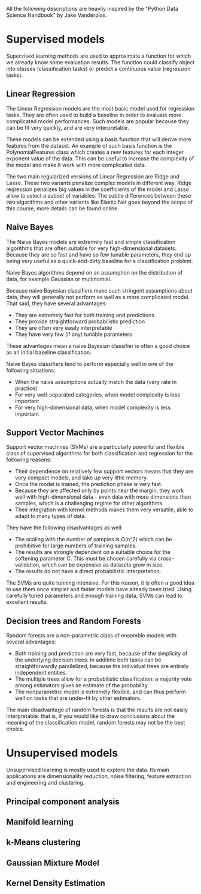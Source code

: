 All the following descriptions are heavily inspired by the "Python
Data Science Handbook" by Jake Vanderplas.

# Supervised models

Supervised learning methods are used to approximate a function for
which we already know some evaluation results. The function could
classify object into classes (classification tasks) or predict a
continuous value (regression tasks).

## Linear Regression

The Linear Regression models are the most basic model used for
regression tasks. They are often used to build a baseline in order to
evaluate more complicated model performances. Such models are popular
because they can be fit very quickly, and are very interpretable.

These models can be extended using a basis function that will derive
more features from the dataset. An example of such basis function is
the PolynomialFeatures class which creates a new features for each
integer exponent value of the data. This can be useful to increase the
complexity of the model and make it work with more complicated data.

The two main regularized versions of Linear Regression are Ridge and
Lasso. These two variants penalize complex models in different
way. Ridge regression penalizes big values in the coefficients of the
model and Lasso allow to select a subset of variables. The subtle
differences between these two algorithms and other variants like
Elastic Net goes beyond the scope of this course, more details can be
found online.

## Naive Bayes

The Naive Bayes models are extremely fast and simple classification
algorithms that are often suitable for very high-dimensional
datasets. Because they are so fast and have so few tunable parameters,
they end up being very useful as a quick-and-dirty baseline for a
classification problem.

Naive Bayes algorithms depend on an assumption on the distribution of
data, for example Gaussian or multinomial.

Because naive Bayesian classifiers make such stringent assumptions
about data, they will generally not perform as well as a more
complicated model. That said, they have several advantages:

- They are extremely fast for both training and predictions
- They provide straightforward probabilistic prediction
- They are often very easily interpretable
- They have very few (if any) tunable parameters

These advantages mean a naive Bayesian classifier is often a good
choice as an initial baseline classification.

Naive Bayes classifiers tend to perform especially well in one of the
following situations:

- When the naive assumptions actually match the data (very rate in
  practice)
- For very well-separated categories, when model complexity is less
  important
- For very high-dimensional data, when model complexity is less
  important

## Support Vector Machines

Support vector machines (SVMs) are a particularly powerful and
flexible class of supervised algorithms for both classification and
regression for the following reasons:

- Their dependence on relatively few support vectors means that they
  are very compact models, and take up very little memory.
- Once the model is trained, the prediction phase is very fast.
- Because they are affected only by points near the margin, they work
  well with high-dimensional data - even data with more dimensions
  than samples, which is a challenging regime for other algorithms.
- Their integration with kernel methods makes them very versatile,
  able to adapt to many types of data.

They have the following disadvantages as well:

- The scaling with the number of samples is O(n^2) which can be
  prohibitive for large numbers of training samples.
- The results are strongly dependent on a suitable choice for the
  softening parameter C. This must be chosen carefully via
  cross-validation, which can be expensive as datasets grow in size.
- The results do not have a direct probabilistic interpretation.

The SVMs are quite tunning intensive. For this reason, it is often a
good idea to use them once simpler and faster models have already been
tried. Using carefully tuned parameters and enough training data, SVMs
can lead to excellent results.

## Decision trees and Random Forests

Random forests are a non-parametric class of ensemble models with
several advantages:

- Both training and prediction are very fast, because of the
  simplicity of the underlying decision trees. In additino both tasks
  can be straightforwardly parallelized, because the individual trees
  are entirely independent entities.
- The multiple trees allow for a probabilistic classification: a
  majority vote among estimators gives an estimate of the probability.
- The nonparametric model is extremely flexible, and can thus perform
  well on tasks that are under-fit by other estimators.

The main disadvantage of random forests is that the results are not
easily interpretable: that is, if you would like to draw conclusions
about the meaning of the classification model, random forests may not
be the best choice.

# Unsupervised models

Unsupervised learning is mostly used to explore the data. Its main
applications are dimensionality reduction, noise filtering, feature
extraction and engineering and clustering.

## Principal component analysis



## Manifold learning

## k-Means clustering

## Gaussian Mixture Model

## Kernel Density Estimation

